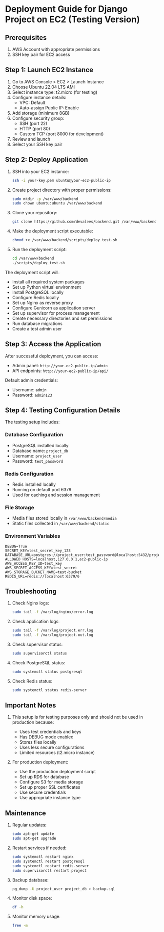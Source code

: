 # Deployment Guide for Django Project on EC2 (Testing Version)

## Prerequisites

1. AWS Account with appropriate permissions
2. SSH key pair for EC2 access

## Step 1: Launch EC2 Instance

1. Go to AWS Console > EC2 > Launch Instance
2. Choose Ubuntu 22.04 LTS AMI
3. Select instance type: t2.micro (for testing)
4. Configure instance details:
   - VPC: Default
   - Auto-assign Public IP: Enable
5. Add storage (minimum 8GB)
6. Configure security group:
   - SSH (port 22)
   - HTTP (port 80)
   - Custom TCP (port 8000 for development)
7. Review and launch
8. Select your SSH key pair

## Step 2: Deploy Application

1. SSH into your EC2 instance:
   ```bash
   ssh -i your-key.pem ubuntu@your-ec2-public-ip
   ```

2. Create project directory with proper permissions:
   ```bash
   sudo mkdir -p /var/www/backend
   sudo chown ubuntu:ubuntu /var/www/backend
   ```

3. Clone your repository:
   ```bash
   git clone https://github.com/devalees/backend.git /var/www/backend
   ```

4. Make the deployment script executable:
   ```bash
   chmod +x /var/www/backend/scripts/deploy_test.sh
   ```

5. Run the deployment script:
   ```bash
   cd /var/www/backend
   ./scripts/deploy_test.sh
   ```

The deployment script will:
- Install all required system packages
- Set up Python virtual environment
- Install PostgreSQL locally
- Configure Redis locally
- Set up Nginx as reverse proxy
- Configure Gunicorn as application server
- Set up supervisor for process management
- Create necessary directories and set permissions
- Run database migrations
- Create a test admin user

## Step 3: Access the Application

After successful deployment, you can access:
- Admin panel: `http://your-ec2-public-ip/admin`
- API endpoints: `http://your-ec2-public-ip/api/`

Default admin credentials:
- Username: `admin`
- Password: `admin123`

## Step 4: Testing Configuration Details

The testing setup includes:

### Database Configuration
- PostgreSQL installed locally
- Database name: `project_db`
- Username: `project_user`
- Password: `test_password`

### Redis Configuration
- Redis installed locally
- Running on default port 6379
- Used for caching and session management

### File Storage
- Media files stored locally in `/var/www/backend/media`
- Static files collected in `/var/www/backend/static`

### Environment Variables
```
DEBUG=True
SECRET_KEY=test_secret_key_123
DATABASE_URL=postgres://project_user:test_password@localhost:5432/project_db
ALLOWED_HOSTS=localhost,127.0.0.1,ec2-public-ip
AWS_ACCESS_KEY_ID=test_key
AWS_SECRET_ACCESS_KEY=test_secret
AWS_STORAGE_BUCKET_NAME=test-bucket
REDIS_URL=redis://localhost:6379/0
```

## Troubleshooting

1. Check Nginx logs:
   ```bash
   sudo tail -f /var/log/nginx/error.log
   ```

2. Check application logs:
   ```bash
   sudo tail -f /var/log/project.err.log
   sudo tail -f /var/log/project.out.log
   ```

3. Check supervisor status:
   ```bash
   sudo supervisorctl status
   ```

4. Check PostgreSQL status:
   ```bash
   sudo systemctl status postgresql
   ```

5. Check Redis status:
   ```bash
   sudo systemctl status redis-server
   ```

## Important Notes

1. This setup is for testing purposes only and should not be used in production because:
   - Uses test credentials and keys
   - Has DEBUG mode enabled
   - Stores files locally
   - Uses less secure configurations
   - Limited resources (t2.micro instance)

2. For production deployment:
   - Use the production deployment script
   - Set up RDS for database
   - Configure S3 for media storage
   - Set up proper SSL certificates
   - Use secure credentials
   - Use appropriate instance type

## Maintenance

1. Regular updates:
   ```bash
   sudo apt-get update
   sudo apt-get upgrade
   ```

2. Restart services if needed:
   ```bash
   sudo systemctl restart nginx
   sudo systemctl restart postgresql
   sudo systemctl restart redis-server
   sudo supervisorctl restart project
   ```

3. Backup database:
   ```bash
   pg_dump -U project_user project_db > backup.sql
   ```

4. Monitor disk space:
   ```bash
   df -h
   ```

5. Monitor memory usage:
   ```bash
   free -m
   ``` 